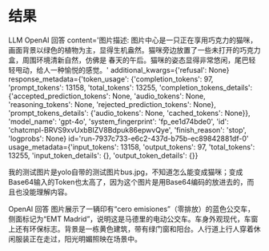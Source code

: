 # 结果

LLM OpenAI 回答
content='图片描述: 图片中心是一只正在享用巧克力的猫咪，画面背景以绿色的植物为主，显得生机盎然。猫咪旁边放置了一些未打开的巧克力盒，周围环境清新自然，仿佛是
春天的午后。猫咪的姿态显得非常悠闲，尾巴轻轻甩动，给人一种愉悦的感觉。' additional_kwargs={'refusal': None} response_metadata={'token_usage': {'completion_tokens': 97, 'prompt_tokens': 13158, 'total_tokens': 13255, 'completion_tokens_details': {'accepted_prediction_tokens': None, 'audio_tokens': None, 'reasoning_tokens': None, 'rejected_prediction_tokens': None}, 'prompt_tokens_details': {'audio_tokens': None, 'cached_tokens': None}}, 'model_name': 'gpt-4o', 'system_fingerprint': 'fp_ee1d74bde0', 'id': 'chatcmpl-BRVS9xvUxbBIZV8Bdpuk86epwvQye', 'finish_reason': 'stop', 'logprobs': None} id='run-7937c733-e6c2-437d-b75b-ec89842881df-0' usage_metadata={'input_tokens': 13158, 'output_tokens': 97, 'total_tokens': 13255, 'input_token_details': {}, 'output_token_details': 
{}}

我的测试图片是yolo自带的测试图片bus.jpg，不知道怎么能变成猫咪；变成Base64输入的Token也太高了，因为这个图片是用Base64编码的放进去的，而且也没能理解内容。

OpenAI 回答
图片展示了一辆印有“cero emisiones”（零排放）的蓝色公交车，侧面标记为“EMT Madrid”，说明这是马德里的电动公交车。车身外观现代，车窗上还有环保标志。背景是一栋黄色建筑，带有绿门窗和阳台。人行道上行人穿着休闲服装正在走过，阳光明媚照映在场景中。